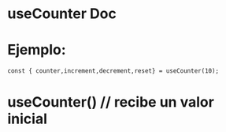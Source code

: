 # useCounter Doc


# Ejemplo: 

```
const { counter,increment,decrement,reset} = useCounter(10);
```

# useCounter() // recibe un valor inicial